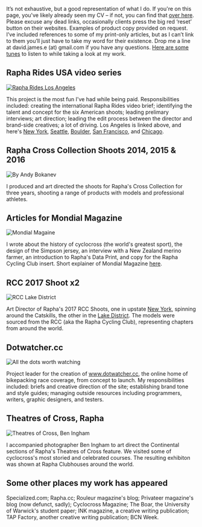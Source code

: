 It’s not exhaustive, but a good representation of what I do. If you're on this page, you've likely already seen my CV – if not, you can find that [over here](https://drive.google.com/file/d/1HLL7339T5XF3vE0wr85xjDWgWBP8Cf5C/view?usp=sharing). Please excuse any dead links, occasionally clients press the big red ‘reset’ button on their websites. Examples of product copy provided on request. I’ve included references to some of my print-only articles, but as I can’t link to them you’ll just have to take my word for their existence. Drop me a line at david.james.e (at) gmail.com if you have any questions. [Here are some tunes](https://open.spotify.com/user/davidjamese/playlist/0dqdA13uu3Zf3HKaGPSciD?si=HahGqcrCQ7WZx-w8WuiOCA) to listen to while taking a look at my work.


## Rapha Rides USA video series

[![Rapha Rides Los Angeles](https://imgur.com/bT6aUkV.png)](https://vimeo.com/230586645 "Click me to watch")

This project is the most fun I've had while being paid. Responsibilities included: creating the international Rapha Rides video brief; identifying the talent and concept for the six American shoots; leading prelimary interviews; art direction; leading the edit process between the director and brand-side creatives; a lot of driving. Los Angeles is linked above, and here's [New York](https://vimeo.com/221714081), [Seattle](https://vimeo.com/226391195), [Boulder](https://vimeo.com/215321383), [San Francisco](https://vimeo.com/215821947), and [Chicago](https://vimeo.com/229344370).

## Rapha Cross Collection Shoots 2014, 2015 & 2016

![By Andy Bokanev](https://imgur.com/0z7AAvb.png)

I produced and art directed the shoots for Rapha's Cross Collection for three years, shooting a range of products with models and professional athletes.

## Articles for Mondial Magazine

![Mondial Magaine](https://imgur.com/Dw9MIrL.png)

I wrote about the history of cyclocross (the world's greatest sport), the design of the Simpson jersey, an interview with a New Zealand merino farmer, an introduction to Rapha's Data Print, and copy for the Rapha Cycling Club insert. Short explainer of Mondial Magazine [here](https://www.itsnicethat.com/articles/rapha-mondial).

## RCC 2017 Shoot x2

![RCC Lake District](https://imgur.com/BN2ZgGE.png)

Art Director of Rapha's 2017 RCC Shoots, one in upstate [New York](https://www.rapha.cc/gb/en/stories/club-calling), spinning around the Catskills, the other in the [Lake District](https://www.rapha.cc/gb/en/stories/lakes-of-grey). The models were sourced from the RCC (aka the Rapha Cycling Club), representing chapters from around the world.

## Dotwatcher.cc

![All the dots worth watching](https://imgur.com/U26Fcsi.png)

Project leader for the creation of www.dotwatcher.cc, the online home of bikepacking race coverage, from concept to launch. My responsibilities included: briefs and creative direction of the site; establishing brand tone and style guides; managing outside resources including programmers, writers, graphic designers, and testers.

## Theatres of Cross, Rapha

![Theatres of Cross, Ben Ingham](https://imgur.com/uvRR589.png)

I accompanied photographer Ben Ingham to art direct the Continental sections of Rapha's Theatres of Cross feature. We visited some of cyclocross's most storied and celebrated courses. The resulting exhibiton was shown at Rapha Clubhouses around the world.

## Some other places my work has appeared

Specialized.com; Rapha.cc; Rouleur magazine's blog; Privateer magazine's blog (now defunct, sadly); Cyclocross Magazine; The Boar, the University of Warwick's student paper; INK magazine, a creative writing publication; TAP Factory, another creative writing publication; BCN Week.
